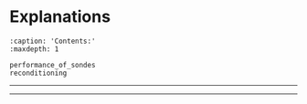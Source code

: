 # Explanations

```{toctree}
:caption: 'Contents:'
:maxdepth: 1

performance_of_sondes
reconditioning
```

-----
-----